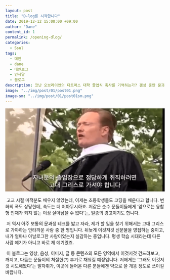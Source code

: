 ```yaml
---
layout: post
title: "D-log를 시작합니다"
date: 2019-12-12 15:00:00 +09:00
author: "Dane"
content_id: 1
permalink: /opening-dlog/
categories:
  - Ssul
tags:
  - 데인
  - dane
  - 데인로그
  - 인사말
  - 블로그
description: 코난 오브라이언의 다트머스 대학 졸업식 축사를 기억하는가? 갬성 충만 문과생들의 직업은 고대 그리스에 가야 구할 수 있다는 웃픈 유머는.. 당사자인 우리에겐 가장 잔인한 일침이었다.
image: "../img/post/01/post01.png"
image-sm: "../img/post/01/post01sm.png"
---
```

![post1](../img/post/01/post1.png)

​     고교 시절 미적분도 배우지 않았는데, 이제는 초등학생들도 코딩을 배운다고 합니다. 변화의 폭도 상당한데, 속도는 더 어마무시하죠. 저같은 순수 문돌이들에게 ‘앞으로는 융합형 인재가 되지 않는 이상 살아남을 수 없다’는, 일종의 경고이기도 합니다.

​    저 역시 아주 보통의 문과생 테크를 밟고 자라, 제가 할 일을 찾기 위해서는 고대 그리스로 가야하는 안타까운 사람 중 한 명입니다. 뒤늦게 이것저것 신문물을 영접하는 중이고, 내가 얼마나 아날로그한 사람이었는지 실감하는 중입니다. 평생 학습 시대라는데 다른 사람 얘기가 아니고 바로 제 얘기였죠.

​     이 블로그는 영상, 음성, 이미지, 글 등 콘텐츠의 모든 영역에서 이것저것 건드려보고, 깨지고, 다듬는 문돌이의 처절한(?) 후기로 채워질 예정입니다. 저에게는 ‘그래도 이것저것 시도해봤다’는 발자취가, 이곳에 들어온 다른 분들에겐 약으로 쓸 개똥 정도로 쓰이길 바랍니다.
